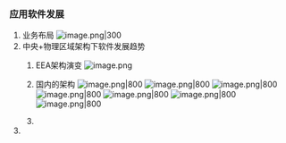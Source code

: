 ### 应用软件发展
1. 业务布局
	![image.png|300](https://jiao-working-bucket1.oss-cn-beijing.aliyuncs.com/20231225094238.png)
2.  中央+物理区域架构下软件发展趋势
	1. EEA架构演变
		![image.png](https://jiao-working-bucket1.oss-cn-beijing.aliyuncs.com/20231225100831.png)

	2. 国内的架构
			![image.png|800](https://jiao-working-bucket1.oss-cn-beijing.aliyuncs.com/20231225102341.png)
			![image.png|800](https://jiao-working-bucket1.oss-cn-beijing.aliyuncs.com/20231225102622.png)
			![image.png|800](https://jiao-working-bucket1.oss-cn-beijing.aliyuncs.com/20231225103316.png)
			![image.png|800](https://jiao-working-bucket1.oss-cn-beijing.aliyuncs.com/20231225103634.png)
			![image.png|800](https://jiao-working-bucket1.oss-cn-beijing.aliyuncs.com/20231225104700.png)
			![image.png|800](https://jiao-working-bucket1.oss-cn-beijing.aliyuncs.com/20231225104942.png)
			![image.png|800](https://jiao-working-bucket1.oss-cn-beijing.aliyuncs.com/20231225105433.png)

	1. 
1. 
